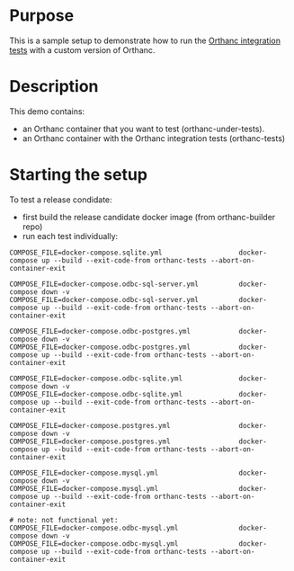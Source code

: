 # Purpose

This is a sample setup to demonstrate how to run the [Orthanc integration tests](https://hg.orthanc-server.com/orthanc-tests) with a custom version of Orthanc.

# Description

This demo contains:

- an Orthanc container that you want to test (orthanc-under-tests).
- an Orthanc container with the Orthanc integration tests (orthanc-tests)

# Starting the setup

To test a release condidate:
- first build the release candidate docker image (from orthanc-builder repo)
- run each test individually:

```
COMPOSE_FILE=docker-compose.sqlite.yml                   docker-compose up --build --exit-code-from orthanc-tests --abort-on-container-exit

COMPOSE_FILE=docker-compose.odbc-sql-server.yml          docker-compose down -v
COMPOSE_FILE=docker-compose.odbc-sql-server.yml          docker-compose up --build --exit-code-from orthanc-tests --abort-on-container-exit

COMPOSE_FILE=docker-compose.odbc-postgres.yml            docker-compose down -v
COMPOSE_FILE=docker-compose.odbc-postgres.yml            docker-compose up --build --exit-code-from orthanc-tests --abort-on-container-exit

COMPOSE_FILE=docker-compose.odbc-sqlite.yml              docker-compose down -v
COMPOSE_FILE=docker-compose.odbc-sqlite.yml              docker-compose up --build --exit-code-from orthanc-tests --abort-on-container-exit

COMPOSE_FILE=docker-compose.postgres.yml                 docker-compose down -v
COMPOSE_FILE=docker-compose.postgres.yml                 docker-compose up --build --exit-code-from orthanc-tests --abort-on-container-exit

COMPOSE_FILE=docker-compose.mysql.yml                    docker-compose down -v
COMPOSE_FILE=docker-compose.mysql.yml                    docker-compose up --build --exit-code-from orthanc-tests --abort-on-container-exit

# note: not functional yet:
COMPOSE_FILE=docker-compose.odbc-mysql.yml               docker-compose down -v
COMPOSE_FILE=docker-compose.odbc-mysql.yml               docker-compose up --build --exit-code-from orthanc-tests --abort-on-container-exit
```
